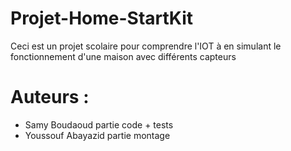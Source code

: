 # Projet-Home-StartKit
Ceci est un projet scolaire pour comprendre l'IOT à en simulant le fonctionnement d'une maison avec différents capteurs

# Auteurs : 
- Samy Boudaoud partie code + tests
- Youssouf Abayazid partie montage
